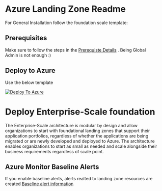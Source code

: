 # Azure Landing Zone Readme

For General Installation follow the foundation scale template: 

## Prerequisites

Make sure to follow the steps in the [Prerequiste Details](https://github.com/Azure/Enterprise-Scale/blob/main/docs/wiki/Deploying-ALZ-Pre-requisites.md) . Being Global Admin is not enough :)



## Deploy to Azure
Use the below template 

[![Deploy To Azure](https://learn.microsoft.com/azure/templates/media/deploy-to-azure.svg)](https://portal.azure.com/#blade/Microsoft_Azure_CreateUIDef/CustomDeploymentBlade/uri/https%3A%2F%2Fraw.githubusercontent.com%2FAzure%2FEnterprise-Scale%2Fmain%2FeslzArm%2FeslzArm.json/uiFormDefinitionUri/https%3A%2F%2Fraw.githubusercontent.com%2FAzure%2FEnterprise-Scale%2Fmain%2FeslzArm%2Feslz-portal.json)

# Deploy Enterprise-Scale foundation

The Enterprise-Scale architecture is modular by design and allow organizations to start with foundational landing zones that support their application portfolios, regardless of whether the applications are being migrated or are newly developed and deployed to Azure. The architecture enables organizations to start as small as needed and scale alongside their business requirements regardless of scale point.

## Azure Monitor Baseline Alerts

If you enable baseline alerts, alerts realted to landing zone resources are created [Baseline alert information](https://azure.github.io/azure-monitor-baseline-alerts/welcome/)